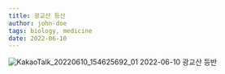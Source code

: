 ```yaml
---
title: 광교산 등산
author: john-doe
tags: biology, medicine
date: 2022-06-10
---
```


![KakaoTalk_20220610_154625692_01](https://github.com/NEXGEM/nexgem.github.io/assets/128671139/88ea330d-65af-4189-b005-1dbd7f36ce46)
2022-06-10 광교산 등반
